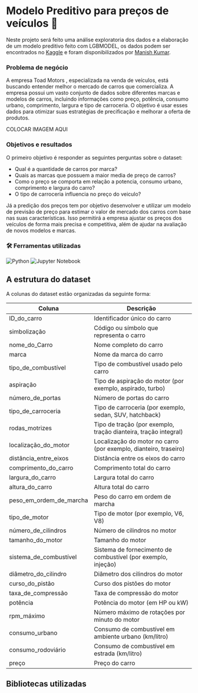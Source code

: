 
# Modelo Preditivo para preços de veículos 🚗


Neste projeto será feito uma análise exploratoria dos dados e a elaboração de um modelo preditivo feito com LGBMODEL, os dados podem ser encontrados no [Kaggle](https://www.kaggle.com/datasets/hellbuoy/car-price-prediction/data) e foram disponibilizados por [Manish Kumar](https://www.kaggle.com/hellbuoy).


### Problema de negócio


A empresa Toad Motors , especializada na venda de veículos, está buscando entender melhor o mercado de carros que comercializa. A empresa possui um vasto conjunto de dados sobre diferentes marcas e modelos de carros, incluindo informações como preço, potência, consumo urbano, comprimento, largura e tipo de carroceria. O objetivo é usar esses dados para otimizar suas estratégias de precificação e melhorar a oferta de produtos.

COLOCAR IMAGEM AQUI

### Objetivos e resultados
O primeiro objetivo é responder as seguintes perguntas sobre o dataset:

- Qual é a quantidade de carros por marca?
- Quais as marcas que possuem a maior media de preço de carros?
- Como o preço se comporta em relação a potencia, consumo urbano, comprimento e largura do carro?
- O tipo de carroceria influencia no preço do veiculo?

Já a predição dos preços tem por objetivo desenvolver e utilizar um modelo de previsão de preço para estimar o valor de mercado dos carros com base nas suas características. Isso permitirá a empresa ajustar os preços dos veículos de forma mais precisa e competitiva, além de ajudar na avaliação de novos modelos e marcas.


### 🛠️ Ferramentas utilizadas
![Python](https://img.shields.io/badge/python-3670A0?style=for-the-badge&logo=python&logoColor=ffdd54) ![Jupyter Notebook](https://img.shields.io/badge/jupyter-%23FA0F00.svg?style=for-the-badge&logo=jupyter&logoColor=white)

## A estrutura do dataset

A colunas do dataset estão organizadas da seguinte forma:

| Coluna                       | Descrição                                                       |
|------------------------------|-----------------------------------------------------------------|
| ID_do_carro                  | Identificador único do carro                                    |
| simbolização                 | Código ou símbolo que representa o carro                        |
| nome_do_Carro                | Nome completo do carro                                         |
| marca                        | Nome da marca do carro                                         |
| tipo_de_combustível           | Tipo de combustível usado pelo carro                            |
| aspiração                    | Tipo de aspiração do motor (por exemplo, aspirado, turbo)        |
| número_de_portas             | Número de portas do carro                                       |
| tipo_de_carroceria           | Tipo de carroceria (por exemplo, sedan, SUV, hatchback)         |
| rodas_motrizes               | Tipo de tração (por exemplo, tração dianteira, tração integral) |
| localização_do_motor         | Localização do motor no carro (por exemplo, dianteiro, traseiro) |
| distância_entre_eixos        | Distância entre os eixos do carro                               |
| comprimento_do_carro         | Comprimento total do carro                                      |
| largura_do_carro             | Largura total do carro                                          |
| altura_do_carro              | Altura total do carro                                           |
| peso_em_ordem_de_marcha      | Peso do carro em ordem de marcha                                |
| tipo_de_motor                | Tipo de motor (por exemplo, V6, V8)                             |
| número_de_cilindros          | Número de cilindros no motor                                    |
| tamanho_do_motor             | Tamanho do motor                                                |
| sistema_de_combustível        | Sistema de fornecimento de combustível (por exemplo, injeção)   |
| diâmetro_do_cilindro         | Diâmetro dos cilindros do motor                                 |
| curso_do_pistão              | Curso dos pistões do motor                                      |
| taxa_de_compressão           | Taxa de compressão do motor                                     |
| potência                     | Potência do motor (em HP ou kW)                                 |
| rpm_máximo                   | Número máximo de rotações por minuto do motor                   |
| consumo_urbano               | Consumo de combustível em ambiente urbano (km/litro)            |
| consumo_rodoviário           | Consumo de combustível em estrada (km/litro)                    |
| preço                        | Preço do carro   


## Bibliotecas utilizadas

